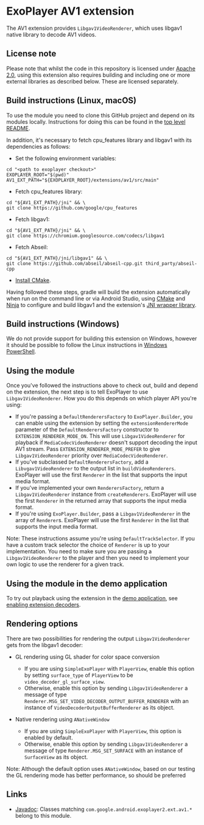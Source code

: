# ExoPlayer AV1 extension

The AV1 extension provides `Libgav1VideoRenderer`, which uses libgav1 native
library to decode AV1 videos.

## License note

Please note that whilst the code in this repository is licensed under
[Apache 2.0][], using this extension also requires building and including one or
more external libraries as described below. These are licensed separately.

[Apache 2.0]: https://github.com/google/ExoPlayer/blob/release-v2/LICENSE

## Build instructions (Linux, macOS)

To use the module you need to clone this GitHub project and depend on its
modules locally. Instructions for doing this can be found in the
[top level README][].

In addition, it's necessary to fetch cpu_features library and libgav1 with its
dependencies as follows:

* Set the following environment variables:

```
cd "<path to exoplayer checkout>"
EXOPLAYER_ROOT="$(pwd)"
AV1_EXT_PATH="${EXOPLAYER_ROOT}/extensions/av1/src/main"
```

* Fetch cpu_features library:

```
cd "${AV1_EXT_PATH}/jni" && \
git clone https://github.com/google/cpu_features
```

* Fetch libgav1:

```
cd "${AV1_EXT_PATH}/jni" && \
git clone https://chromium.googlesource.com/codecs/libgav1
```

* Fetch Abseil:

```
cd "${AV1_EXT_PATH}/jni/libgav1" && \
git clone https://github.com/abseil/abseil-cpp.git third_party/abseil-cpp
```

* [Install CMake][].

Having followed these steps, gradle will build the extension automatically when
run on the command line or via Android Studio, using [CMake][] and [Ninja][]
to configure and build libgav1 and the extension's [JNI wrapper library][].

[top level README]: https://github.com/google/ExoPlayer/blob/release-v2/README.md
[Install CMake]: https://developer.android.com/studio/projects/install-ndk
[CMake]: https://cmake.org/
[Ninja]: https://ninja-build.org
[JNI wrapper library]: https://github.com/google/ExoPlayer/blob/release-v2/extensions/av1/src/main/jni/gav1_jni.cc

## Build instructions (Windows)

We do not provide support for building this extension on Windows, however it
should be possible to follow the Linux instructions in [Windows PowerShell][].

[Windows PowerShell]: https://docs.microsoft.com/en-us/powershell/scripting/getting-started/getting-started-with-windows-powershell

## Using the module

Once you've followed the instructions above to check out, build and depend on
the extension, the next step is to tell ExoPlayer to use `Libgav1VideoRenderer`.
How you do this depends on which player API you're using:

* If you're passing a `DefaultRenderersFactory` to `ExoPlayer.Builder`, you can
  enable using the extension by setting the `extensionRendererMode` parameter of
  the `DefaultRenderersFactory` constructor to `EXTENSION_RENDERER_MODE_ON`.
  This will use `Libgav1VideoRenderer` for playback if `MediaCodecVideoRenderer`
  doesn't support decoding the input AV1 stream. Pass
  `EXTENSION_RENDERER_MODE_PREFER` to give `Libgav1VideoRenderer` priority over
  `MediaCodecVideoRenderer`.
* If you've subclassed `DefaultRenderersFactory`, add a `Libvgav1VideoRenderer`
  to the output list in `buildVideoRenderers`. ExoPlayer will use the first
  `Renderer` in the list that supports the input media format.
* If you've implemented your own `RenderersFactory`, return a
  `Libgav1VideoRenderer` instance from `createRenderers`. ExoPlayer will use the
  first `Renderer` in the returned array that supports the input media format.
* If you're using `ExoPlayer.Builder`, pass a `Libgav1VideoRenderer` in the
  array of `Renderer`s. ExoPlayer will use the first `Renderer` in the list that
  supports the input media format.

Note: These instructions assume you're using `DefaultTrackSelector`. If you have
a custom track selector the choice of `Renderer` is up to your implementation.
You need to make sure you are passing a `Libgav1VideoRenderer` to the player and
then you need to implement your own logic to use the renderer for a given track.

## Using the module in the demo application

To try out playback using the extension in the [demo application][], see
[enabling extension decoders][].

[demo application]: https://exoplayer.dev/demo-application.html
[enabling extension decoders]: https://exoplayer.dev/demo-application.html#enabling-extension-decoders

## Rendering options

There are two possibilities for rendering the output `Libgav1VideoRenderer`
gets from the libgav1 decoder:

*   GL rendering using GL shader for color space conversion

    *   If you are using `SimpleExoPlayer` with `PlayerView`, enable this option
        by setting `surface_type` of `PlayerView` to be
        `video_decoder_gl_surface_view`.
    *   Otherwise, enable this option by sending `Libgav1VideoRenderer` a
        message of type `Renderer.MSG_SET_VIDEO_DECODER_OUTPUT_BUFFER_RENDERER`
        with an instance of `VideoDecoderOutputBufferRenderer` as its object.

*   Native rendering using `ANativeWindow`

    *   If you are using `SimpleExoPlayer` with `PlayerView`, this option is
        enabled by default.
    *   Otherwise, enable this option by sending `Libgav1VideoRenderer` a
        message of type `Renderer.MSG_SET_SURFACE` with an instance of
        `SurfaceView` as its object.

Note: Although the default option uses `ANativeWindow`, based on our testing the
GL rendering mode has better performance, so should be preferred

## Links

* [Javadoc][]: Classes matching `com.google.android.exoplayer2.ext.av1.*`
  belong to this module.

[Javadoc]: https://exoplayer.dev/doc/reference/index.html
